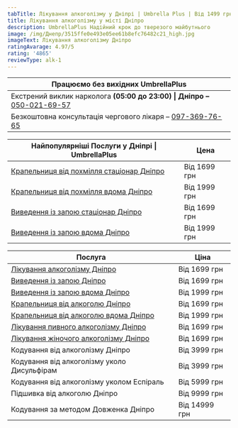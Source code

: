 ```yaml
---
tabTitle: Лікування алкоголізму у Дніпрі | Umbrella Plus | Від 1499 грн
title: Лікування алкоголізму у місті Дніпро
description: UmbrellaPlus Надійний крок до тверезого майбутнього
image: /img/Днепр/3515ffe0e493e05ee61b8efc76482c21_high.jpg
imageText: Лікування алкоголізму Дніпро
ratingAvarage: 4.97/5
rating: '4865'
reviewType: alk-1
---
```


| Працюємо без вихідних UmbrellaPlus                                                          |
| ------------------------------------------------------------------------------------------- |
| Екстрений виклик нарколога **(05:00 до 23:00) \| Дніпро –** [050-021-69-57](tel:0500216957) |
| Безкоштовна консультація чергового лікаря – [097-369-76-65](tel:0973697665)                 |

| Найпопулярніші Послуги у Дніпрі \| UmbrellaPlus                              | Цена         |
| ---------------------------------------------------------------------------- | ------------ |
| [Крапельниця від похмілля стаціонар Дніпро](Kapelnica_ot_alkogola_dnepr)     | Від 1699 грн |
| [Крапельниця від похмілля вдома Дніпро](Kapelnica_ot_alkogola_na_domy_dnepr) | Від 1999 грн |
| [Виведення із запою стаціонар Дніпро](Vivod-iz-zapoia-dnepr-ua)              | Від 1699 грн |
| [Виведення із запою вдома Дніпро](Vivod-iz-zapoia-na-domy-dnepr-ua)          | Від 1999 грн |

| Послуга                                                                          | Ціна          |
| -------------------------------------------------------------------------------- | ------------- |
| [Лікування алкоголізму Дніпро](lechenie-alkogolizma-dnepr-ua)                    | Від 1699 грн  |
| [Виведення із запою Дніпро](Vivod-iz-zapoia-dnepr-ua)                            | Від 1699 грн  |
| [Виведення із запою вдома Дніпро](Vivod-iz-zapoia-na-domy-dnepr-ua)              | Від 1999 грн  |
| [Крапельниця від алкоголю Дніпро](Kapelnica_ot_alkogola_dnepr)                   | Від 1699 грн  |
| [Крапельниця від алкоголю вдома Дніпро](Kapelnica_ot_alkogola_na_domy_dnepr)     | Від 1999 грн  |
| [Лікування пивного алкоголізму Дніпро](lechenie-pivnogo-alkogolizma-v-dnepre-ua) | Від 1699 грн  |
| [Лікування жіночого алкоголізму Дніпро](lechenie-jenskogo-alkogolizma-dnipro-ua) | Від 1699 грн  |
| Кодування від алкоголізму Дніпро                                                 | Від 3999 грн  |
| Кодування від алкоголізму уколо Дисульфірам                                      | Від 3999 грн  |
| Кодування від алкоголізму уколом Еспіраль                                        | Від 5999 грн  |
| Підшивка від алкоголю Дніпро                                                     | Від 9999 грн  |
| Кодування за методом Довженка Дніпро                                             | Від 14999 грн |

